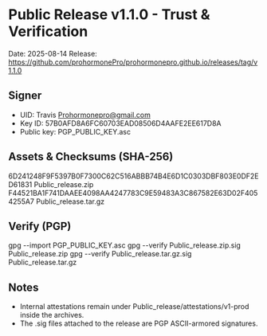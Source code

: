 # Public Release v1.1.0 - Trust & Verification

Date: 2025-08-14
Release: https://github.com/prohormonePro/prohormonepro.github.io/releases/tag/v1.1.0

## Signer
- UID: Travis <Prohormonepro@gmail.com>
- Key ID: 57B0AFD8A6FC60703EAD08506D4AAFE2EE617D8A
- Public key: PGP_PUBLIC_KEY.asc

## Assets & Checksums (SHA-256)
6D241248F9F5397B0F7300C62C516ABBB74B4E6D1C0303DBF803E0DF2ED61831  Public_release.zip
F44521BA1F741DAAEE4098AA4247783C9E59483A3C867582E63D02F4054255A7  Public_release.tar.gz

## Verify (PGP)
gpg --import PGP_PUBLIC_KEY.asc
gpg --verify Public_release.zip.sig Public_release.zip
gpg --verify Public_release.tar.gz.sig Public_release.tar.gz

## Notes
- Internal attestations remain under Public_release/attestations/v1-prod inside the archives.
- The .sig files attached to the release are PGP ASCII-armored signatures.
